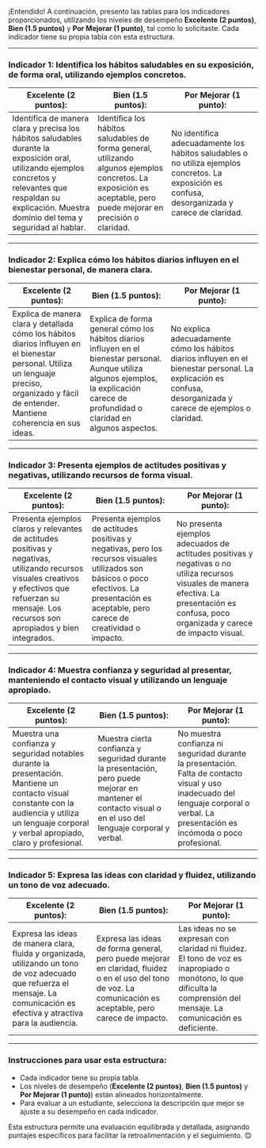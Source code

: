 ¡Entendido! A continuación, presento las tablas para los indicadores proporcionados, utilizando los niveles de desempeño **Excelente (2 puntos)**, **Bien (1.5 puntos)** y **Por Mejorar (1 punto)**, tal como lo solicitaste. Cada indicador tiene su propia tabla con esta estructura.

---

### **Indicador 1: Identifica los hábitos saludables en su exposición, de forma oral, utilizando ejemplos concretos.**

| **Excelente (2 puntos):**                                                                                                                                                                                        | **Bien (1.5 puntos):**                                                                                                                                             | **Por Mejorar (1 punto):**                                                                                                                        |
| ---------------------------------------------------------------------------------------------------------------------------------------------------------------------------------------------------------------- | ------------------------------------------------------------------------------------------------------------------------------------------------------------------ | ------------------------------------------------------------------------------------------------------------------------------------------------- |
| Identifica de manera clara y precisa los hábitos saludables durante la exposición oral, utilizando ejemplos concretos y relevantes que respaldan su explicación. Muestra dominio del tema y seguridad al hablar. | Identifica los hábitos saludables de forma general, utilizando algunos ejemplos concretos. La exposición es aceptable, pero puede mejorar en precisión o claridad. | No identifica adecuadamente los hábitos saludables o no utiliza ejemplos concretos. La exposición es confusa, desorganizada y carece de claridad. |

---

### **Indicador 2: Explica cómo los hábitos diarios influyen en el bienestar personal, de manera clara.**

| **Excelente (2 puntos):**                                                                                                   | **Bien (1.5 puntos):**                                                                                         | **Por Mejorar (1 punto):**                                                                                     |
|---------------------------------------------------------------------------------------------------------------------------|-------------------------------------------------------------------------------------------------------------|-------------------------------------------------------------------------------------------------------------|
| Explica de manera clara y detallada cómo los hábitos diarios influyen en el bienestar personal. Utiliza un lenguaje preciso, organizado y fácil de entender. Mantiene coherencia en sus ideas. | Explica de forma general cómo los hábitos diarios influyen en el bienestar personal. Aunque utiliza algunos ejemplos, la explicación carece de profundidad o claridad en algunos aspectos. | No explica adecuadamente cómo los hábitos diarios influyen en el bienestar personal. La explicación es confusa, desorganizada y carece de ejemplos o claridad. |

---

### **Indicador 3: Presenta ejemplos de actitudes positivas y negativas, utilizando recursos de forma visual.**

| **Excelente (2 puntos):**                                                                                                   | **Bien (1.5 puntos):**                                                                                         | **Por Mejorar (1 punto):**                                                                                     |
|---------------------------------------------------------------------------------------------------------------------------|-------------------------------------------------------------------------------------------------------------|-------------------------------------------------------------------------------------------------------------|
| Presenta ejemplos claros y relevantes de actitudes positivas y negativas, utilizando recursos visuales creativos y efectivos que refuerzan su mensaje. Los recursos son apropiados y bien integrados. | Presenta ejemplos de actitudes positivas y negativas, pero los recursos visuales utilizados son básicos o poco efectivos. La presentación es aceptable, pero carece de creatividad o impacto. | No presenta ejemplos adecuados de actitudes positivas y negativas o no utiliza recursos visuales de manera efectiva. La presentación es confusa, poco organizada y carece de impacto visual. |

---

### **Indicador 4: Muestra confianza y seguridad al presentar, manteniendo el contacto visual y utilizando un lenguaje apropiado.**

| **Excelente (2 puntos):**                                                                                                   | **Bien (1.5 puntos):**                                                                                         | **Por Mejorar (1 punto):**                                                                                     |
|---------------------------------------------------------------------------------------------------------------------------|-------------------------------------------------------------------------------------------------------------|-------------------------------------------------------------------------------------------------------------|
| Muestra una confianza y seguridad notables durante la presentación. Mantiene un contacto visual constante con la audiencia y utiliza un lenguaje corporal y verbal apropiado, claro y profesional. | Muestra cierta confianza y seguridad durante la presentación, pero puede mejorar en mantener el contacto visual o en el uso del lenguaje corporal y verbal. | No muestra confianza ni seguridad durante la presentación. Falta de contacto visual y uso inadecuado del lenguaje corporal o verbal. La presentación es incómoda o poco profesional. |

---

### **Indicador 5: Expresa las ideas con claridad y fluidez, utilizando un tono de voz adecuado.**

| **Excelente (2 puntos):**                                                                                                   | **Bien (1.5 puntos):**                                                                                         | **Por Mejorar (1 punto):**                                                                                     |
|---------------------------------------------------------------------------------------------------------------------------|-------------------------------------------------------------------------------------------------------------|-------------------------------------------------------------------------------------------------------------|
| Expresa las ideas de manera clara, fluida y organizada, utilizando un tono de voz adecuado que refuerza el mensaje. La comunicación es efectiva y atractiva para la audiencia. | Expresa las ideas de forma general, pero puede mejorar en claridad, fluidez o en el uso del tono de voz. La comunicación es aceptable, pero carece de impacto. | Las ideas no se expresan con claridad ni fluidez. El tono de voz es inapropiado o monótono, lo que dificulta la comprensión del mensaje. La comunicación es deficiente. |

---

### **Instrucciones para usar esta estructura:**
- Cada indicador tiene su propia tabla.
- Los niveles de desempeño (**Excelente (2 puntos)**, **Bien (1.5 puntos)** y **Por Mejorar (1 punto)**) están alineados horizontalmente.
- Para evaluar a un estudiante, selecciona la descripción que mejor se ajuste a su desempeño en cada indicador.

Esta estructura permite una evaluación equilibrada y detallada, asignando puntajes específicos para facilitar la retroalimentación y el seguimiento. 😊